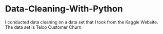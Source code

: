 # Data-Cleaning-With-Python
I conducted data cleaning on a data set that I took from the Kaggle Website. The data set is Telco Customer Churn
